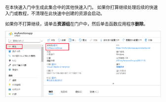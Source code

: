 在本快速入门中生成此集合中的其他快速入门。 如果你打算继续处理后续的快速入门或教程，不清理在此快速中创建的资源会启动。 

如果你不打算继续，请单击**资源组**在门户中，然后单击函数应用程序**删除**。 

![选择要删除的函数应用中的资源组。](./media/functions-quickstart-cleanup/functions-app-delete-resource-group.png)